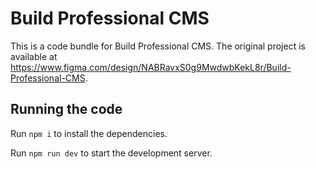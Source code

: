 
  # Build Professional CMS

  This is a code bundle for Build Professional CMS. The original project is available at https://www.figma.com/design/NABRavxS0g9MwdwbKekL8r/Build-Professional-CMS.

  ## Running the code

  Run `npm i` to install the dependencies.

  Run `npm run dev` to start the development server.
  
